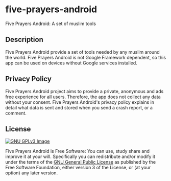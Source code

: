 # five-prayers-android
Five Prayers Android: A set of muslim tools

## Description

Five Prayers Android provide a set of tools needed by any muslim around the world.
Five Prayers Android is not Google Framework dependent, so this app can be used on devices without Google services installed.

## Privacy Policy

Five Prayers Android project aims to provide a private, anonymous and ads free experience for all users.
Therefore, the app does not collect any data without your consent. Five Prayers Android's privacy policy explains in detail what data is sent and stored when you send a crash report, 
or a comment.

## License
[![GNU GPLv3 Image](https://www.gnu.org/graphics/gplv3-127x51.png)](http://www.gnu.org/licenses/gpl-3.0.en.html)  

Five Prayers Android is Free Software: You can use, study share and improve it at your
will. Specifically you can redistribute and/or modify it under the terms of the
[GNU General Public License](https://www.gnu.org/licenses/gpl.html) as
published by the Free Software Foundation, either version 3 of the License, or
(at your option) any later version.
